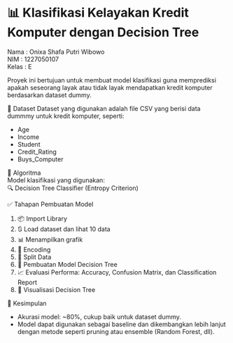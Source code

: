 # 📊 Klasifikasi Kelayakan Kredit Komputer dengan Decision Tree<br>
Nama : Onixa Shafa Putri Wibowo<br>
NIM : 1227050107<br>
Kelas : E<br>

Proyek ini bertujuan untuk membuat model klasifikasi guna memprediksi apakah seseorang layak atau tidak layak mendapatkan kredit komputer berdasarkan dataset dummy.

📁 Dataset
Dataset yang digunakan adalah file CSV yang berisi data dummmy untuk kredit komputer, seperti:
- Age
- Income
- Student
- Credit_Rating
- Buys_Computer

🧠 Algoritma<br>
Model klasifikasi yang digunakan:<br>
🔍 Decision Tree Classifier (Entropy Criterion)

✅ Tahapan Pembuatan Model
1. 📦 Import Library
2. 🔃 Load dataset dan lihat 10 data
3. 📊 Menampilkan grafik
4. 🔧 Encoding
5. 🧪 Split Data
6. 🤖 Pembuatan Model Decision Tree
7. 📈 Evaluasi Performa: Accuracy, Confusion Matrix, dan Classification Report
8. 🌳 Visualisasi Decision Tree

📝 Kesimpulan
- Akurasi model: ~80%, cukup baik untuk dataset dummy.
- Model dapat digunakan sebagai baseline dan dikembangkan lebih lanjut dengan metode seperti pruning atau ensemble (Random Forest, dll).
